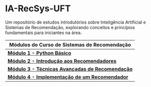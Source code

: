 # IA-RecSys-UFT
Um repositório de estudos introdutórios sobre Inteligência Artificial e Sistemas de Recomendação, explorando conceitos e princípios fundamentais para iniciantes na área.

| **Módulos do Curso de Sistemas de Recomendação** |
|--------------------------------------------------|
| [**Módulo 1 - Python Básico**](https://github.com/diogoodev/IA-RecSys-UFT/tree/main/modulo-1)        |
| [**Módulo 2 - Introdução aos Recomendadores**](#modulo-2) |
| [**Módulo 3 - Técnicas Avançadas de Recomendação**](#modulo-3) |
| [**Módulo 4 - Implementação de um Recomendador**](#modulo-4) |
